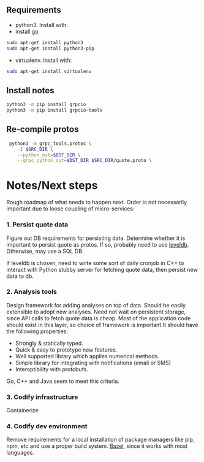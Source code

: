 ## Requirements

* python3. Install with:
* install [go](https://golang.org/doc/install?download=go1.13.linux-amd64.tar.gz)

```sh
sudo apt-get install python3
sudo apt-get install python3-pip
```

* virtualenv. Install with:

```sh
sudo apt-get install virtualenv
```



## Install notes
```sh
python3 -m pip install grpcio
python3 -m pip install grpcio-tools
```

## Re-compile protos
```sh
 python3 -m grpc_tools.protoc \
	-I $SRC_DIR \
	--python_out=$DST_DIR \
	--grpc_python_out=$DST_DIR $SRC_DIR/quote.proto \
```

# Notes/Next steps
Rough roadmap of what needs to happen next. Order is not necessarily important
due to loose coupling of micro-services:

### 1. Persist quote data
Figure out DB requirements for persisting data. Determine whether it is 
important to persist quote as protos. If so, probably need to use 
[leveldb](https://github.com/google/leveldb). Otherwise, may use a SQL DB.

If leveldb is chosen, need to write some sort of daily cronjob in C++ to
interact with Python stubby server for fetching quote data, then persist new
data to db. 

### 2. Analysis tools
Design framework for adding analyses on top of data. Should be easily
extensible to adopt new analyses. Need not wait on persistent storage, since
API calls to fetch quote data is cheap. Most of the application code should
exist in this layer, so choice of framework is important.It should have the
following properties:

* Strongly & statically typed.
* Quick & easy to prototype new features. 
* Well supported library which applies numerical methods.
* Simple library for integrating with notifications (email or SMS)
* Interoptibility with protobufs.

Go, C++ and Java seem to meet this criteria.

### 3. Codify infrastructure
Containerize

### 4. Codify dev environment
Remove requirements for a local installation of package managers like
pip, npm, etc and use a proper build system. [Bazel](https://www.bazel.build/), 
since it works with most languages.

